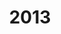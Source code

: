 ---
title: "2013"
collection: publications
permalink: 
excerpt: "<br/><img src='/images/2013-3.png' alt='www' width='250' height='150' style='float:left'>"
paperurl: 'http://www.cqvip.com/qk/97390x/201308/46601544.html'
citation: 'Weiming Wang, Xiuping Liu, Zhouwang Yang and Ligang Liu. (2013). &quot;网格曲面特征的稀疏性优化检测算法.&quot; <i>Journal of Computer-Aided Design & Computer Graphics</i>. 2013, 25(8):1128-1136.  CCF: T1.'
---